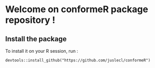 # Welcome on conformeR package repository !

## Install the package
To install it on your R session, run :
```{r}
devtools::install_github("https://github.com/juslecl/conformeR")
```
